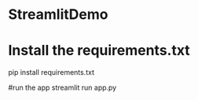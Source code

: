 # StreamlitDemo

# Install the requirements.txt
pip install requirements.txt

#run the app
streamlit run app.py
